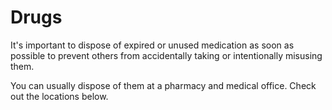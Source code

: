 # Drugs

It's important to dispose of expired or unused medication as soon as possible to prevent others from accidentally taking or intentionally misusing them. 

You can usually dispose of them at a pharmacy and medical office. Check out the locations below. 
